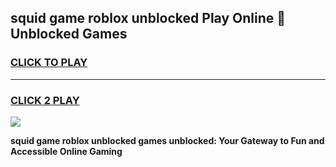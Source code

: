 
## squid game roblox unblocked Play Online 👋 Unblocked Games
<h3>
<a href="https://premium.freeplayer.one?title=squid_game_roblox_unblocked&ref=19F">CLICK TO PLAY</a></h3>
<hr>

<h3>
<a href="https://premium.freeplayer.one?title=squid_game_roblox_unblocked&ref=19F">CLICK 2 PLAY</a>
  
</h3>

<a href="https://premium.freeplayer.one?title=squid_game_roblox_unblocked&ref=19F"><img src="https://clearcache.store/games.png"></a>


**squid game roblox unblocked games unblocked: Your Gateway to Fun and Accessible Online Gaming**
